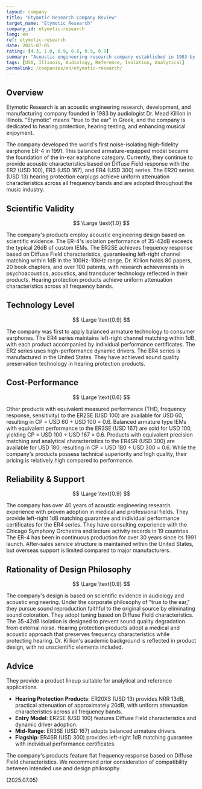 ```yaml
---
layout: company
title: "Etymotic Research Company Review"
target_name: "Etymotic Research"
company_id: etymotic-research
lang: en
ref: etymotic-research
date: 2025-07-05
rating: [4.3, 1.0, 0.9, 0.6, 0.9, 0.9]
summary: "Acoustic engineering research company established in 1983 by audiologist Dr. Mead Killion in Illinois. True to the name Etymotic meaning 'true to the ear,' the company is dedicated to hearing protection and accurate acoustic reproduction, developing the world's first noise-isolating high-fidelity earphone ER-4. Currently providing reference-grade sound quality with the ER2-ER4 series, while their ER20 series hearing protection earplugs have become the standard in the music industry. With excellent 35-42dB isolation and analytical, flat acoustic characteristics, they have earned absolute trust from professionals."
tags: [USA, Illinois, Audiology, Reference, Isolation, Analytical]
permalink: /companies/en/etymotic-research/
---
```


## Overview

Etymotic Research is an acoustic engineering research, development, and manufacturing company founded in 1983 by audiologist Dr. Mead Killion in Illinois. "Etymotic" means "true to the ear" in Greek, and the company is dedicated to hearing protection, hearing testing, and enhancing musical enjoyment.

The company developed the world's first noise-isolating high-fidelity earphone ER-4 in 1991. This balanced armature-equipped model became the foundation of the in-ear earphone category. Currently, they continue to provide acoustic characteristics based on Diffuse Field response with the ER2 (USD 100), ER3 (USD 167), and ER4 (USD 300) series. The ER20 series (USD 13) hearing protection earplugs achieve uniform attenuation characteristics across all frequency bands and are adopted throughout the music industry.

## Scientific Validity

$$ \Large \text{1.0} $$

The company's products employ acoustic engineering design based on scientific evidence. The ER-4's isolation performance of 35-42dB exceeds the typical 26dB of custom IEMs. The ER2SE achieves frequency response based on Diffuse Field characteristics, guaranteeing left-right channel matching within 1dB in the 100Hz-10kHz range. Dr. Killion holds 80 papers, 20 book chapters, and over 100 patents, with research achievements in psychoacoustics, acoustics, and transducer technology reflected in their products. Hearing protection products achieve uniform attenuation characteristics across all frequency bands.

## Technology Level

$$ \Large \text{0.9} $$

The company was first to apply balanced armature technology to consumer earphones. The ER4 series maintains left-right channel matching within 1dB, with each product accompanied by individual performance certificates. The ER2 series uses high-performance dynamic drivers. The ER4 series is manufactured in the United States. They have achieved sound quality preservation technology in hearing protection products.

## Cost-Performance

$$ \Large \text{0.6} $$

Other products with equivalent measured performance (THD, frequency response, sensitivity) to the ER2SE (USD 100) are available for USD 60, resulting in CP = USD 60 ÷ USD 100 = 0.6. Balanced armature type IEMs with equivalent performance to the ER3SE (USD 167) are sold for USD 100, yielding CP = USD 100 ÷ USD 167 = 0.6. Products with equivalent precision matching and analytical characteristics to the ER4SR (USD 300) are available for USD 180, resulting in CP = USD 180 ÷ USD 300 = 0.6. While the company's products possess technical superiority and high quality, their pricing is relatively high compared to performance.

## Reliability & Support

$$ \Large \text{0.9} $$

The company has over 40 years of acoustic engineering research experience with proven adoption in medical and professional fields. They provide left-right 1dB matching guarantee and individual performance certificates for the ER4 series. They have consulting experience with the Chicago Symphony Orchestra and lecture activity records in 19 countries. The ER-4 has been in continuous production for over 30 years since its 1991 launch. After-sales service structure is maintained within the United States, but overseas support is limited compared to major manufacturers.

## Rationality of Design Philosophy

$$ \Large \text{0.9} $$

The company's design is based on scientific evidence in audiology and acoustic engineering. Under the corporate philosophy of "true to the ear," they pursue sound reproduction faithful to the original source by eliminating sound coloration. They adopt tuning based on Diffuse Field characteristics. The 35-42dB isolation is designed to prevent sound quality degradation from external noise. Hearing protection products adopt a medical and acoustic approach that preserves frequency characteristics while protecting hearing. Dr. Killion's academic background is reflected in product design, with no unscientific elements included.

## Advice

They provide a product lineup suitable for analytical and reference applications.

- **Hearing Protection Products**: ER20XS (USD 13) provides NRR 13dB, practical attenuation of approximately 20dB, with uniform attenuation characteristics across all frequency bands.
- **Entry Model**: ER2SE (USD 100) features Diffuse Field characteristics and dynamic driver adoption.
- **Mid-Range**: ER3SE (USD 167) adopts balanced armature drivers.
- **Flagship**: ER4SR (USD 300) provides left-right 1dB matching guarantee with individual performance certificates.

The company's products feature flat frequency response based on Diffuse Field characteristics. We recommend prior consideration of compatibility between intended use and design philosophy.

(2025.07.05)